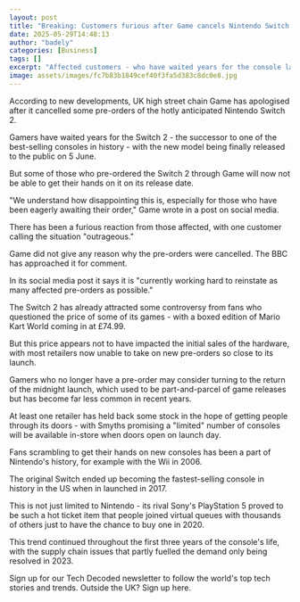 ```yaml
---
layout: post
title: "Breaking: Customers furious after Game cancels Nintendo Switch 2 pre-orders"
date: 2025-05-29T14:48:13
author: "badely"
categories: [Business]
tags: []
excerpt: "Affected customers - who have waited years for the console launch - have reacted with fury."
image: assets/images/fc7b83b1849cef40f3fa5d383c8dc0e8.jpg
---
```


According to new developments, UK high street chain Game has apologised after it cancelled some pre-orders of the hotly anticipated Nintendo Switch 2.

Gamers have waited years for the Switch 2 - the successor to one of the best-selling consoles in history - with the new model being finally released to the public on 5 June.

But some of those who pre-ordered the Switch 2 through Game will now not be able to get their hands on it on its release date.

"We understand how disappointing this is, especially for those who have been eagerly awaiting their order," Game wrote in a post on social media.

There has been a furious reaction from those affected, with one customer calling the situation "outrageous."

Game did not give any reason why the pre-orders were cancelled. The BBC has approached it for comment.

In its social media post it says it is "currently working hard to reinstate as many affected pre-orders as possible."

The Switch 2 has already attracted some controversy from fans who questioned the price of some of its games - with a boxed edition of Mario Kart World coming in at £74.99.

But this price appears not to have impacted the initial sales of the hardware, with most retailers now unable to take on new pre-orders so close to its launch.

Gamers who no longer have a pre-order may consider turning to the return of the midnight launch, which used to be part-and-parcel of game releases but has become far less common in recent years.

At least one retailer has held back some stock in the hope of getting people through its doors - with Smyths promising a "limited" number of consoles will be available in-store when doors open on launch day.

Fans scrambling to get their hands on new consoles has been a part of Nintendo's history, for example with the Wii in 2006.

The original Switch ended up becoming the fastest-selling console in history in the US when in launched in 2017.

This is not just limited to Nintendo - its rival Sony's PlayStation 5 proved to be such a hot ticket item that people joined virtual queues with thousands of others just to have the chance to buy one in 2020.

This trend continued throughout the first three years of the console's life, with the supply chain issues that partly fuelled the demand only being resolved in 2023.

Sign up for our Tech Decoded newsletter to follow the world's top tech stories and trends. Outside the UK? Sign up here.

